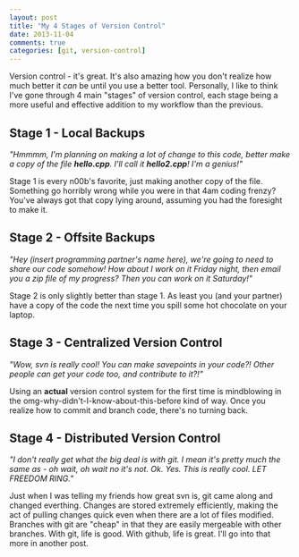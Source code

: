 ```yaml
---
layout: post
title: "My 4 Stages of Version Control"
date: 2013-11-04
comments: true
categories: [git, version-control]
---
```

Version control - it's great. It's also amazing how you don't realize how much better it *can* be until you use a better tool. Personally, I like to think I've gone through 4 main "stages" of version control, each stage being a more useful and effective addition to my workflow than the previous.

Stage 1 - Local Backups
-----------------------
*"Hmmmm, I'm planning on making a lot of change to this code, better make a copy of the file **hello.cpp**. I'll call it **hello2.cpp**! I'm a genius!"*

Stage 1 is every n00b's favorite, just making another copy of the file. Something go horribly wrong while you were in that 4am coding frenzy? You've always got that copy lying around, assuming you had the foresight to make it.

Stage 2 - Offsite Backups
------------------------- 
*"Hey (insert programming partner's name here), we're going to need to share our code somehow! How about I work on it Friday night, then email you a zip file of my progress? Then you can work on it Saturday!"*

Stage 2 is only slightly better than stage 1. As least you (and your partner) have a copy of the code the next time you spill some hot chocolate on your laptop. 

Stage 3 - Centralized Version Control
-------------------------------------
*"Wow, svn is really cool! You can make savepoints in your code?! Other people can get your code too, and contribute to it?!"*

Using an **actual** version control system for the first time is mindblowing in the omg-why-didn't-I-know-about-this-before kind of way. Once you realize how to commit and branch code, there's no turning back. 

Stage 4 - Distributed Version Control
-------------------------------------
*"I don't really get what the big deal is with git. I mean it's pretty much the same as - oh wait, oh wait no it's not. Ok. Yes. This is really cool. LET FREEDOM RING."*

Just when I was telling my friends how great svn is, git came along and changed everthing. Changes are stored extremely efficiently, making the act of pulling changes quick even when there are a lot of files modified. Branches with git are "cheap" in that they are easily mergeable with other branches. With git, life is good. With github, life is great. I'll go into that more in another post.



